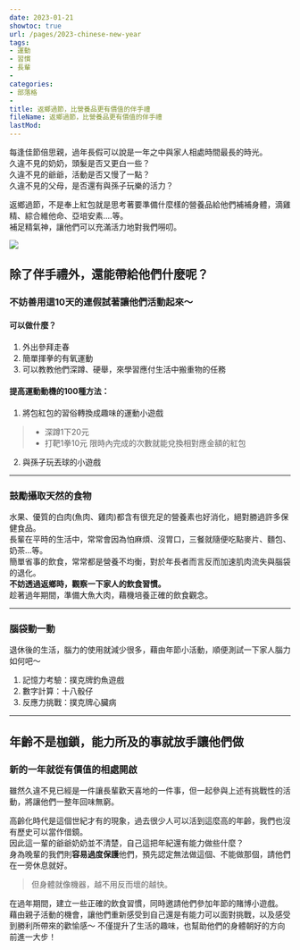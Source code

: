 ```yaml
---
date: 2023-01-21
showtoc: true
url: /pages/2023-chinese-new-year
tags:
- 運動
- 習慣
- 長輩
- 
categories:
- 部落格
- 
title: 返鄉過節，比營養品更有價值的伴手禮
fileName: 返鄉過節，比營養品更有價值的伴手禮
lastMod: 
---
```

每逢佳節倍思親，過年長假可以說是一年之中與家人相處時間最長的時光。  
久違不見的奶奶，頭髮是否又更白一些？  
久違不見的爺爺，活動是否又慢了一點？  
久違不見的父母，是否還有與孫子玩樂的活力？  

返鄉過節，不是奉上紅包就是思考著要準備什麼樣的營養品給他們補補身體，滴雞精、綜合維他命、亞培安素....等。  
補足精氣神，讓他們可以充滿活力地對我們嘮叨。

![](https://cdn.jsdelivr.net/gh/xiang0805/blogimage@main/img/%e8%bf%94%e9%84%89%e9%81%8e%e7%af%80-1.jpg)

## 除了伴手禮外，還能帶給他們什麼呢？

### 不妨善用這10天的連假試著讓他們活動起來～

#### 可以做什麼？

1. 外出參拜走春
2. 簡單揮拳的有氧運動  
3. 可以教教他們深蹲、硬舉，來學習應付生活中搬重物的任務

#### 提高運動動機的100種方法：

1. 將包紅包的習俗轉換成趣味的運動小遊戲    

> * 深蹲1下20元
>* 打靶1拳10元
>限時內完成的次數就能兌換相對應金額的紅包

2. 與孫子玩丟球的小遊戲

---

### 鼓勵攝取天然的食物

水果、優質的白肉(魚肉、雞肉)都含有很充足的營養素也好消化，絕對勝過許多保健食品。   
長輩在平時的生活中，常常會因為怕麻煩、沒胃口，三餐就隨便吃點麥片、麵包、奶茶...等。    
簡單省事的飲食，常常都是營養不均衡，對於年長者而言反而加速肌肉流失與腦袋的退化。    
**不妨透過返鄉時，觀察一下家人的飲食習慣。**    
趁著過年期間，準備大魚大肉，藉機培養正確的飲食觀念。

---

### 腦袋動一動

退休後的生活，腦力的使用就減少很多，藉由年節小活動，順便測試一下家人腦力如何吧～  
1. 記憶力考驗：撲克牌釣魚遊戲  
2. 數字計算：十八骰仔  
3. 反應力挑戰：撲克牌心臟病

---

## 年齡不是枷鎖，能力所及的事就放手讓他們做

### 新的一年就從有價值的相處開啟

雖然久違不見已經是一件讓長輩歡天喜地的一件事，但一起參與上述有挑戰性的活動，將讓他們一整年回味無窮。  

高齡化時代是這個世紀才有的現象，過去很少人可以活到這麼高的年齡，我們也沒有歷史可以當作借鏡。  
因此這一輩的爺爺奶奶並不清楚，自己這把年紀還有能力做些什麼？  
身為晚輩的我們則**容易過度保護**他們，預先認定無法做這個、不能做那個，請他們在一旁休息就好。  

>但身體就像機器，越不用反而壞的越快。

在過年期間，建立一些正確的飲食習慣，同時邀請他們參加年節的賭博小遊戲。  
藉由親子活動的機會，讓他們重新感受到自己還是有能力可以面對挑戰，以及感受到勝利所帶來的歡愉感～
不僅提升了生活的趣味，也幫助他們的身體朝好的方向前進一大步！


